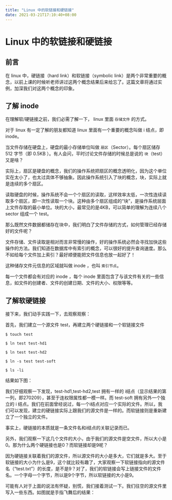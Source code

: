 ```yaml
---
title: "Linux 中的软链接和硬链接"
date: 2021-03-21T17:10:40+08:00
---
```


# Linux 中的软链接和硬链接

## 前言

在 linux 中，硬链接（hard link）和软链接（symbolic link）是两个非常重要的概念，以前上课的时候听老师讲过这两个概念结果后来给忘了。这篇文章将通过实例，加深我们对这两个概念的印象。

## 了解 inode

在理解软/硬链接之前，我们必需了解一下， linux  里面 `存储文件` 的方式。

对于 linux 有一定了解的朋友都知道 linux 里面有一个重要的概念叫做 i 结点，即 inode。

当文件存储在硬盘上，硬盘的最小存储单位叫做 `扇区`（Sector）。每个扇区储存 512 字节（即 0.5KB ）。有人会问，平时讨论文件存储的时候总是说的 `块`（test）又是啥？

实际上，扇区是硬盘的概念，我们的操作系统把扇区的概念透明化，因为这个单位实在太小了，也太过具体不够抽象。因此操作系统引入了块的概念，块，实际上就是连续的多个扇区。

读取硬盘的时候，操作系统不会一个个扇区的读取，这样效率太低，一次性连续读取多个扇区，即一次性读取一个块。这种由多个扇区组成的“块”，是操作系统层面上文件存取的最小单位。块的大小，最常见的是4KB，可以简单的理解为连续八个 sector 组成一个 test。

那么既然文件数据都储存在块中，我们明白了文件存储的方式，如何管理已经存储好的文件呢？

文件存储、文件读取是相对而言非常慢的操作，好的操作系统必然会寻找加快这些操作的方法。我们知道在数据库中有索引的概念，可以很好的提升查询速度。那么不如给每个文件加上索引？最好顺便能把文件信息也放一起好了！

这种储存文件元信息的区域就叫做 inode ，也叫 `索引节点`。

每一个文件都会有对应的 inode ，每个 inode 里面包含了与该文件有关的一些信息，如文件的创建者、文件的创建日期、文件的大小、权限等等。

## 了解软硬链接

接下来，我们动手实践一下，去观察观察：

首先，我们建立一个源文件 test，再建立两个硬链接和一个软链接文件

```shell
$ touch test

$ ln test test-hd1

$ ln test test-hd2

$ ln -s test test-soft

$ ls -li
```

结果如下图：


我们仔细观察一下发现，test-hd1,test-hd2,test 拥有一样的 i结点（显示结果的第一列，即270209），甚至于连权限属性都一模一样。而 test-soft 拥有另外一个独立的 i 结点。我们在前面曾经说过，每一个i结点对应一个实际的文件。所以，我们可以发现，建立的硬链接实际上跟我们的源文件是一样的。而软链接则是重新建立了一个独立的文件。


事实上，硬链接的本质就是一条文件名和i结点的关联记录而已。

另外，我们观察一下这几个文件的大小，由于我们的源文件是空文件，所以大小是0。那为什么两个硬链接也是0？而软链接却是9呢？

因为硬链接关联着我们的源文件，所以源文件的大小是多大，它们就是多大。至于软链接的大小为什么是9，这个就比较有趣了，大家观察一下软链接指向的源文件名（“test.txt”）的长度，是不是9？对了，我们的软链接会写上链接文件的文件名。一个字母一个字节，所以是9个字节，所以软链接的大小是9。

可能有人对于上面的说法有怀疑，别慌，我们接着测试一下。我们往空的源文件里写入一些东西。如图就是手指飞舞后的结果：
